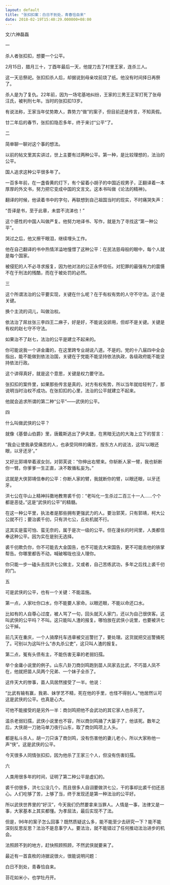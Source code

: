 ```yaml
---
layout: default
title: "张扣扣案：白日不到处，青春恰自来"
date: 2018-02-19T15:40:29.000000+08:00
---
```


文/六神磊磊

一

杀人者张扣扣，想要一个公平。

2月15日，腊月三十，丁酉年最后一天，他提刀去了村里王家，连杀三人。

这一天忌祭祀。张扣扣杀人后，却据说到母亲坟前烧了纸。他没有时间择日再祭了。

杀人是为了复仇。22年前，因为一场宅基地纠纷，王家的三男王正军打死了张母汪氏，被判刑七年。当时的张扣扣13岁。

有说法称，王家当年仗势欺人，靠势力“做”的案子，但目前还是传言，不知真假。

廿二年后的春节，张扣扣隐忍多年，终于来讨“公平”了。

二

简单聊一聊对这个事的想法。

以前的帖文里其实讲过，世上主要有过两种公平。第一种，是比较理想的，法治的公平。

国人追求这种公平很多年了。　　

一百多年前，在一盏昏黄的灯下，有个留着小胡子的中国近视男子，正翻译着一本厚厚的外文书，努力把它变成中国的文言文。这本书叫做《论法的精神》。

翻译的时候，他读着书中的字句，再联想到自己祖国当时的现实，不时痛哭失声：

“吾译是书，至于此章，未尝不流涕也！”

这个感性的中国人叫做严复。他努力地译书、写作，就是为了寻找这“第一种公平”。

哭过之后，他又擦干眼泪，继续埋头工作。

他在自己翻译的书中热情洋溢地憧憬了这种公平：在民法慈母般的眼中，每个人就是每个国家。

被侵犯的人不必寻求报复，因为他对法的公正永怀信任。对犯罪的最强有力的震慑不在于刑法的残酷，而在于被处罚的必然。

三

这个所谓法治的公平要实现，关键在什么呢？在于有权有势的人守不守法。这个是关键。

换个主流的词儿，叫做治权。

依法治了屌丝张三李四王二麻子，好是好，不能说没卵用，但却不是关键。关键是有权的赵七守不守法。

如果治不了赵七，法治的公平是建立不起来的。

你可能说我一个讲金庸的，在这里跨专业胡说八道。不是的。党的十八届四中全会指出，能不能做到依法治国，关键在于党能不能坚持依法执政，各级政府能不能坚持依法行政。

这个讲得真好，就是这个意思，关键是权力要守法。

张扣扣的案件里，如果那些传言是真的，对方有权有势，所以当年就给轻判了，那说明当时治权不成功。在张扣扣的心里，法治的公平就建立不起来。

他就会追求所谓的第二种“公平”——武侠的公平。

四

什么叫做武侠的公平？

就像《基督山伯爵》里，唐戴斯逃出了伊夫堡，在黑暗无边的大海上立下的誓言：

“我会让使我承受痛苦的人，也承受同样的痛苦，按东方人的说法，这叫‘以眼还眼，以牙还牙’。”

又好比郭靖举着淑女剑，对郭芙说：“你伸出右臂来。你斩断人家一臂，我也斩断你一臂。你爹爹一生正直，决不敢循私妄为。”

这就是大侠郭靖信奉的公平：你断人家的臂，我就断你的臂，以眼还眼，以牙还牙。　　

洪七公在华山上精神抖擞地教育裘千仞：“老叫化一生杀过二百三十一人……个个都是恶徒。”这是“武侠的公平”的精髓。

在这一种公平里，执法者是那些拥有更强武力的人。要治郭芙，只有郭靖，柯大公公就不行；要治裘千仞，只有洪七公，丘处机就不行。

这其实是蛮可怕、蛮无奈的，属于是次一级的公平。但在漫长的时间里，人类都信奉这种公平。因为实在是别无选择。

裘千仞欺负你，你不可能去大金国告，也不可能去大宋国告，更不可能去他的铁掌帮告。你哪里都告不动，喊破喉咙也没人理你。

你只能一步一磕头去找洪七公做主，又或者，自己苦练武功，多年之后找上裘千仞的门。

五

可是武侠的公平，也有一个关键：不能滥施。

第一点，人家吐你口水，你不能要人家命。以眼还眼，不能以命还口水。

比如有的人自尊心过度，被人骂了一句，回头就灭人家门，还以为自己很侠客。这叫武侠的公平吗？不叫。这只能叫人渣的报复。哪怕放在武侠小说里，也要被洪七公干掉。

前几天在重庆，一个人骑摩托车违章被交巡警拦了，要处理。这货就把交巡警捅死了。可别以为这叫什么“赤丸杀公吏”，这只叫人渣的报复。

第二点，冤有头债有主，不能伤害无辜的老弱妇孺。

举个金庸小说里的例子。山东八卦刀商剑鸣跑到苗人凤家去比武，不巧苗人凤不在，他就把苗人凤两个兄弟、一个妹子全杀了。

这件天大的惨事，苗人凤居然接受了一半。他说：

“比武有输有赢，我弟、妹学艺不精，死在他的手里，也怪不得别人。”他居然认可这是武侠的公平。也真是心大。

可他不能接受的是另外一半：商剑鸣把他不会武功的其它家人也杀死了。

滥杀老弱妇孺，武侠小说里也不容，所以商剑鸣捅了大篓子了，他该死。数年之后，大侠胡一刀驰马单刀夜行山东，取了商剑鸣项上人头。

都是私斗杀人，胡一刀只诛了商剑鸣，没有伤害他的妻儿老小，所以大家称他一声“侠”。这是武侠的公平。

今天很多人同情张扣扣，因为他杀了王家三个人，但没有伤害妇孺。

六

人类用很多年的时间，证明了第二种公平是虚幻的。

裘千仞很多，洪七公没几个。而且很多人自诩要做洪七公，干的事却比裘千仞还恶心。人们吃够了苦，上够了当，终于发现还是第一种法治的公平好。

所以武侠世界里的“好汉”，今天我们仍然要拿来当罪人。人情是一事，法律又是一事，大家基本上其实都懂。为孝屈法，最后实现不了法。

但是，96年的案子怎么回事？既然质疑这么多，能不能至少去研究一下？能不能深刻反思反思？法治不是息事宁人。要法治，就不能错过了任何推动法治进步的机会。

法照顾不到的地方，赶快照顾照顾，不然武侠就要来了。

最近有一首袁枚的诗据说很火，很能说明问题：

白日不到处，青春恰自来。


苔花如米小，也学牡丹开。

